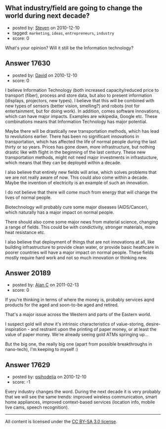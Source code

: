 ## What industry/field are going to change the world during next decade?

- posted by: [Steven](https://stackexchange.com/users/-1/2233-steven) on 2010-12-10
- tagged: `marketing`, `ideas`, `entrepreneurs`, `industry`
- score: 0

What's your opinion? Will it still be the Information technology?


## Answer 17630

- posted by: [David](https://stackexchange.com/users/-1/2684-david) on 2010-12-10
- score: 0

I believe Information Technology (both increased capacity/reduced price to transport (fiber), process and store data, but also to present information (displays, projectors, new types). I believe that this will be combined with new types of sensors (better vision, smelling?) and robots (not for entertainment, but for doing work). In addition, comes software innovations, which can have major impacts. Examples are wikipedia, Google etc. These combinations means that Information Technology has major potential.

Maybe there will be drastically new transportation methods, which has lead to revolutions earlier. There has been no significant innovations in transportation, which has affected the life of normal people during the last thirty or so years. Prices has gone down, more infrastructure, but nothing drastic like with flight in the beginning of the last century. These new transportation methods, might not need major investments in infrastucture, which means that they can be deployed within a decade.

I also believe that entirely new fields will arise, which solves problems that we are not really aware of now. This could also come within a decade. Maybe the invention of electricity is an example of such an innovation.

I do not believe that there will come much from energy that will change the lives of normal people. 

Biotechnology will probably cure some major diseases (AIDS/Cancer), which naturally has a major impact on normal people.

There should also come some major news from material science, changing a range of fields. This could be with condictivity, stronger materials, more heat resistance etc.

I also believe that deployment of things that are not innovations at all, like building infrastructure to provide clean water, or provide basic heathcare in poorer countries will have a major impact on normal people. These fields mostly require hard work and not so much innovation or thinking new.


## Answer 20189

- posted by: [Alan C](https://stackexchange.com/users/-1/5400-alan-c) on 2011-02-13
- score: 0

If you're thinking in terms of where the money is, probably services aqnd products for the aged and soon-to-be aged and retired.

That's a major issue across the Western and parts of the Eastern world.

I suspect gold will show it's intrinsic characteristics of value-storing, desire-inspiration - and restraint upon the printing of paper money, or at least the value of paper money. We're already seeing gold ATMs springing up...

But the big one, the really big one (apart from possible breakthroughs in nano-tech), I'm keeping to myself :)




## Answer 17629

- posted by: [psihodelia](https://stackexchange.com/users/-1/5868-psihodelia) on 2010-12-10
- score: -1

Every industry changes the word. During the next decade it is very probably that we will see the same trends: improved wireless communication, smart home appliances, improved context-based services (location info, mobile live cams, speech recognition).



---

All content is licensed under the [CC BY-SA 3.0 license](https://creativecommons.org/licenses/by-sa/3.0/).
